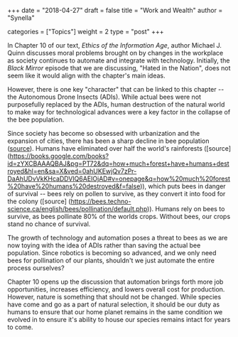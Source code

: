 +++
date = "2018-04-27"
draft = false
title = "Work and Wealth"
author = "Synella"

categories = ["Topics"]
weight = 2
type = "post"
+++

In Chapter 10 of our text, *Ethics of the Information Age*, author Michael J. Quinn discusses moral problems brought on by changes in the workplace as society continues to automate and integrate with technology. Initially, the *Black Mirror* episode that we are discussing, "Hated in the Nation", does not seem like it would align with the chapter's main ideas. 

However, there is one key "character" that can be linked to this chapter -- the Autonomous Drone Insects (ADIs). While actual bees were not purposefully replaced by the ADIs, human destruction of the natural world to make way for technological advances were a key factor in the collapse of the bee population.

Since society has become so obsessed with urbanization and the expansion of cities, there has been a sharp decline in bee population ([source](https://www.rt.com/viral/376746-bee-decline-feeding-study/)). Humans have eliminated over half the world's rainforests ([source] (https://books.google.com/books?id=zYXCBAAAQBAJ&pg=PT72&dq=how+much+forest+have+humans+destroyed&hl=en&sa=X&ved=0ahUKEwjQv7zPr-DaAhUDvVkKHcaDDVIQ6AEIOjAD#v=onepage&q=how%20much%20forest%20have%20humans%20destroyed&f=false)), which puts bees in danger of survival -- bees rely on pollen to survive, as they convert it into food for the colony ([source] (https://bees.techno-science.ca/english/bees/pollination/default.php)). Humans rely on bees to survive, as bees pollinate 80% of the worlds crops. Without bees, our crops stand no chance of survival. 


The growth of technology and automation poses a threat to bees as we are now toying with the idea of ADIs rather than saving the actual bee population. Since robotics is becoming so advanced, and we only need bees for pollination of our plants, shouldn't we just automate the entire process ourselves?

Chapter 10 opens up the discussion that automation brings forth more job opportunities, increases efficiency, and lowers overall cost for production. However, nature is something that should not be changed. While species have come and go as a part of natural selection, it should be our duty as humans to ensure that our home planet remains in the same condition we evolved in to ensure it's ability to house our species remains intact for years to come.